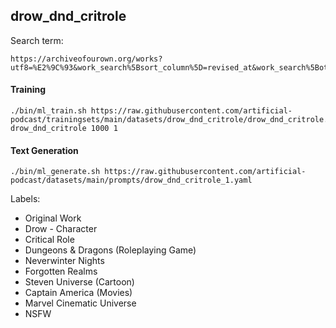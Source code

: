 ## drow_dnd_critrole

Search term:

```
https://archiveofourown.org/works?utf8=%E2%9C%93&work_search%5Bsort_column%5D=revised_at&work_search%5Bother_tag_names%5D=&work_search%5Bexcluded_tag_names%5D=&work_search%5Bcrossover%5D=&work_search%5Bcomplete%5D=T&work_search%5Bwords_from%5D=20000&work_search%5Bwords_to%5D=&work_search%5Bdate_from%5D=&work_search%5Bdate_to%5D=&work_search%5Bquery%5D=&work_search%5Blanguage_id%5D=&commit=Sort+and+Filter&tag_id=Original+Drow+Character%28s%29

```

#### Training

```shell
./bin/ml_train.sh https://raw.githubusercontent.com/artificial-podcast/trainingsets/main/datasets/drow_dnd_critrole/drow_dnd_critrole.txt drow_dnd_critrole 1000 1
```

#### Text Generation

```shell
./bin/ml_generate.sh https://raw.githubusercontent.com/artificial-podcast/datasets/main/prompts/drow_dnd_critrole_1.yaml
```

Labels:
* Original Work
* Drow - Character
* Critical Role
* Dungeons & Dragons (Roleplaying Game)
* Neverwinter Nights
* Forgotten Realms
* Steven Universe (Cartoon)
* Captain America (Movies)
* Marvel Cinematic Universe
* NSFW
